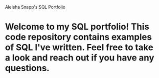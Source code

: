 
Aleisha Snapp's SQL Portfolio

# Welcome to my SQL portfolio! This code repository contains examples of SQL I've written. Feel free to take a look and reach out if you have any questions.
